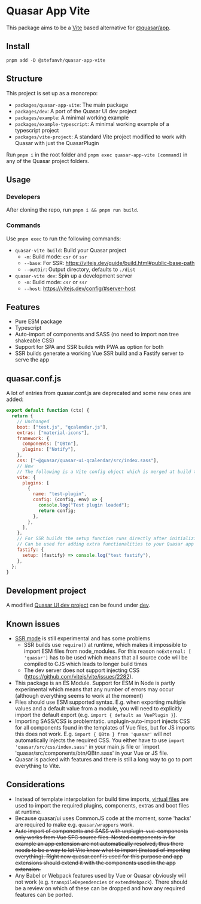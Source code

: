 # Quasar App Vite

This package aims to be a [Vite](https://vitejs.dev) based alternative for [@quasar/app](https://github.com/quasarframework/quasar/tree/dev/app).

## Install

```
pnpm add -D @stefanvh/quasar-app-vite
```

## Structure

This project is set up as a monorepo:

- `packages/quasar-app-vite`: The main package
- `packages/dev`: A port of the Quasar UI dev project
- `packages/example`: A minimal working example
- `packages/example-typescript`: A minimal working example of a typescript project
- `packages/vite-project`: A standard Vite project modified to work with Quasar with just the QuasarPlugin

Run `pnpm i` in the root folder and `pnpm exec quasar-app-vite [command]` in any of the Quasar project folders.

## Usage

### Developers

After cloning the repo, run `pnpm i && pnpm run build`.

### Commands

Use `pnpm exec` to run the following commands:

- `quasar-vite build`: Build your Quasar project
  - `-m`: Build mode: `csr` or `ssr`
  - `--base`: For SSR: https://vitejs.dev/guide/build.html#public-base-path
  - `--outDir`: Output directory, defaults to `./dist`
- `quasar-vite dev`: Spin up a development server
  - `-m`: Build mode: `csr` or `ssr`
  - `--host`: https://vitejs.dev/config/#server-host

## Features

- Pure ESM package
- Typescript
- Auto-import of components and SASS (no need to import non tree shakeable CSS)
- Support for SPA and SSR builds with PWA as option for both
- SSR builds generate a working Vue SSR build and a Fastify server to serve the app

## quasar.conf.js

A lot of entries from quasar.conf.js are deprecated and some new ones are added:

```js
export default function (ctx) {
  return {
    // Unchanged
    boot: ["test.js", "qcalendar.js"],
    extras: ["material-icons"],
    framework: {
      components: ["QBtn"],
      plugins: ["Notify"],
    },
    css: ["~@quasar/quasar-ui-qcalendar/src/index.sass"],
    // New
    // The following is a Vite config object which is merged at build time
    vite: {
      plugins: [
        {
          name: "test-plugin",
          config: (config, env) => {
            console.log("Test plugin loaded");
            return config;
          },
        },
      ],
    },
    // For SSR builds the setup function runs directly after initializing the Fastify app.
    // Can be used for adding extra functionalities to your Quasar app (e.g. combined SSR app and API)
    fastify: {
      setup: (fastify) => console.log("test fastify"),
    },
  };
}
```

## Development project

A modified [Quasar UI dev project](https://github.com/quasarframework/quasar/tree/dev/ui/dev) can be found under [dev](./dev).

## Known issues

- [SSR mode](https://vitejs.dev/guide/ssr.html) is still experimental and has some problems
  - SSR builds use `require()` at runtime, which makes it impossible to import ESM files from node_modules. For this reason `noExternal: [ 'quasar']` has to be used which means that all source code will be compiled to CJS which leads to longer build times
  - The dev server does not support injecting CSS (https://github.com/vitejs/vite/issues/2282).
- This package is an ES Module. Support for ESM in Node is partly experimental which means that any number of errors may occur (although everything seems to work at the moment)
- Files should use ESM supported syntax. E.g. when exporting multiple values and a default value from a module, you will need to explicitly import the default export (e.g. `import { default as VuePlugin }`).
- Importing SASS/CSS is problemtatic. unplugin-auto-import injects CSS for all components found in the templates of Vue files, but for JS imports this does not work. E.g. `import { QBtn } from 'quasar'` will not automatically injects the required CSS. You either have to use
  `import 'quasar/src/css/index.sass'` in your main.js file or `import 'quasar/src/components/btn/QBtn.sass' in your Vue or JS file.
- Quasar is packed with features and there is still a long way to go to port everything to Vite.

## Considerations

- Instead of template interpolation for build time imports, [virtual files](https://vitejs.dev/guide/api-plugin.html#importing-a-virtual-file) are used to import the required plugins, components, extras and boot files at runtime.
- Because quasar/ui uses CommonJS code at the moment, some 'hacks' are required to make e.g. `quasar/wrappers` work.
- ~~Auto import of components and SASS with unplugin-vue-components only works from Vue SFC source files. Nested components in for example an app extension are not automatically resolved, thus there needs to be a way to let Vite know what to import (instead of importing everything). Right now quasar.conf is used for this purpose and app extensions should extend it with the components used in the app extension.~~<br />
- Any Babel or Webpack features used by Vue or Quasar obviously will not work (e.g. `transpileDependencies` or `extendWebpack`). There should be a review on which of these can be dropped and how any required features can be ported.
